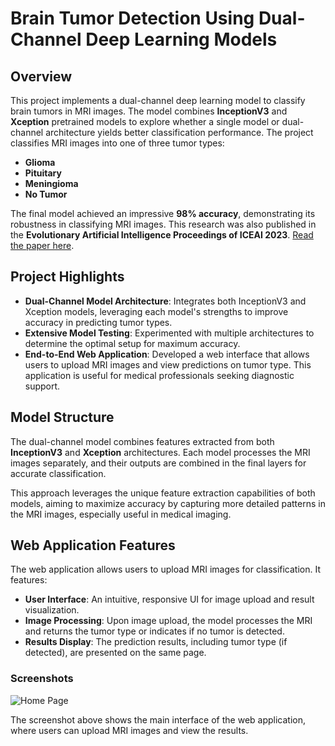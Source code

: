 # Brain Tumor Detection Using Dual-Channel Deep Learning Models

## Overview

This project implements a dual-channel deep learning model to classify brain tumors in MRI images. The model combines **InceptionV3** and **Xception** pretrained models to explore whether a single model or dual-channel architecture yields better classification performance. The project classifies MRI images into one of three tumor types:

- **Glioma**
- **Pituitary**
- **Meningioma**
- **No Tumor**

The final model achieved an impressive **98% accuracy**, demonstrating its robustness in classifying MRI images. This research was also published in the **Evolutionary Artificial Intelligence Proceedings of ICEAI 2023**. [Read the paper here](https://link.springer.com/chapter/10.1007/978-981-99-8438-1_8).

## Project Highlights

- **Dual-Channel Model Architecture**: Integrates both InceptionV3 and Xception models, leveraging each model's strengths to improve accuracy in predicting tumor types.
- **Extensive Model Testing**: Experimented with multiple architectures to determine the optimal setup for maximum accuracy.
- **End-to-End Web Application**: Developed a web interface that allows users to upload MRI images and view predictions on tumor type. This application is useful for medical professionals seeking diagnostic support.

## Model Structure

The dual-channel model combines features extracted from both **InceptionV3** and **Xception** architectures. Each model processes the MRI images separately, and their outputs are combined in the final layers for accurate classification.

This approach leverages the unique feature extraction capabilities of both models, aiming to maximize accuracy by capturing more detailed patterns in the MRI images, especially useful in medical imaging.

## Web Application Features

The web application allows users to upload MRI images for classification. It features:
- **User Interface**: An intuitive, responsive UI for image upload and result visualization.
- **Image Processing**: Upon image upload, the model processes the MRI and returns the tumor type or indicates if no tumor is detected.
- **Results Display**: The prediction results, including tumor type (if detected), are presented on the same page.

### Screenshots

![Home Page](Home.png)

The screenshot above shows the main interface of the web application, where users can upload MRI images and view the results.
